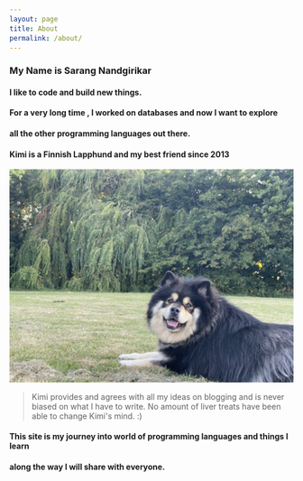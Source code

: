 ```yaml
---
layout: page
title: About
permalink: /about/
---
```


### My Name is Sarang Nandgirikar
#### I like to code and build new things.
#### For a very long time , I worked on databases and now I want to explore 
#### all the other programming languages out there. 
#### Kimi is a Finnish Lapphund and my best friend since 2013

![](kimi.jpeg)
> Kimi provides and agrees with all my ideas on blogging and is never biased on what I have to write.
> No amount of liver treats have been able to change Kimi's mind. :) 


#### This site is my journey into world of programming languages and things I learn 
#### along the way I will share with everyone.
